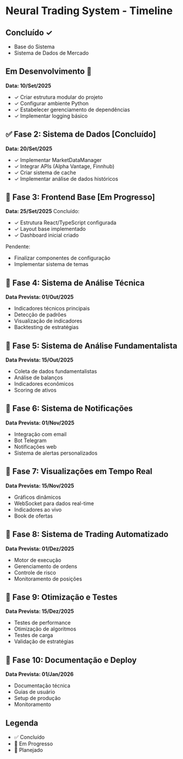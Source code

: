 # Neural Trading System - Timeline

## Concluído ✓

- Base do Sistema
- Sistema de Dados de Mercado

## Em Desenvolvimento 🔄
**Data: 10/Set/2025**
- ✓ Criar estrutura modular do projeto
- ✓ Configurar ambiente Python
- ✓ Estabelecer gerenciamento de dependências
- ✓ Implementar logging básico

## ✅ Fase 2: Sistema de Dados [Concluído]
**Data: 20/Set/2025**
- ✓ Implementar MarketDataManager
- ✓ Integrar APIs (Alpha Vantage, Finnhub)
- ✓ Criar sistema de cache
- ✓ Implementar análise de dados históricos

## 🔄 Fase 3: Frontend Base [Em Progresso]
**Data: 25/Set/2025**
Concluído:
- ✓ Estrutura React/TypeScript configurada
- ✓ Layout base implementado
- ✓ Dashboard inicial criado

Pendente:
- Finalizar componentes de configuração
- Implementar sistema de temas

## 📅 Fase 4: Sistema de Análise Técnica
**Data Prevista: 01/Out/2025**
- Indicadores técnicos principais
- Detecção de padrões
- Visualização de indicadores
- Backtesting de estratégias

## 📅 Fase 5: Sistema de Análise Fundamentalista
**Data Prevista: 15/Out/2025**
- Coleta de dados fundamentalistas
- Análise de balanços
- Indicadores econômicos
- Scoring de ativos

## 📅 Fase 6: Sistema de Notificações
**Data Prevista: 01/Nov/2025**
- Integração com email
- Bot Telegram
- Notificações web
- Sistema de alertas personalizados

## 📅 Fase 7: Visualizações em Tempo Real
**Data Prevista: 15/Nov/2025**
- Gráficos dinâmicos
- WebSocket para dados real-time
- Indicadores ao vivo
- Book de ofertas

## 📅 Fase 8: Sistema de Trading Automatizado
**Data Prevista: 01/Dez/2025**
- Motor de execução
- Gerenciamento de ordens
- Controle de risco
- Monitoramento de posições

## 📅 Fase 9: Otimização e Testes
**Data Prevista: 15/Dez/2025**
- Testes de performance
- Otimização de algoritmos
- Testes de carga
- Validação de estratégias

## 📅 Fase 10: Documentação e Deploy
**Data Prevista: 01/Jan/2026**
- Documentação técnica
- Guias de usuário
- Setup de produção
- Monitoramento

## Legenda
- ✅ Concluído
- 🔄 Em Progresso
- 📅 Planejado